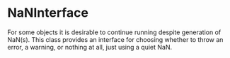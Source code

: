 # NaNInterface

For some objects it is desirable to continue running despite generation of
NaN(s). This class provides an interface for choosing whether to throw an error,
a warning, or nothing at all, just using a quiet NaN.
